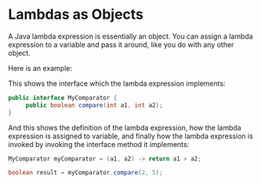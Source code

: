 # Lambdas as Objects

A Java lambda expression is essentially an object.
You can assign a lambda expression to a variable and pass it around, like you do with any other object.

Here is an example:

This shows the interface which the lambda expression implements:

```java
public interface MyComparator {
	 public boolean compare(int a1, int a2);
}
```

And this shows the definition of the lambda expression,
how the lambda expression is assigned to variable, and finally how the lambda expression is invoked by invoking the interface method it implements:

```java
MyComparator myComparator = (a1, a2) -> return a1 > a2;

boolean result = myComparator.compare(2, 5);
```